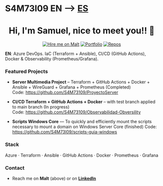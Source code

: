 # S4M73I09 EN --> [ES](README.md)

<h1 align="center">Hi, I'm Samuel, nice to meet you!! 👋</h1>

<p align="center">
  <a href="https://www.malt.es/profile/samueljesuscarcarenaz"><img alt="Hire me on Malt" src="https://img.shields.io/badge/Hire%20me%20on-Malt-red"></a>
  <a href="https://s4m73109.github.io/Azure-infra-portfolio/"><img alt="Portfolio" src="https://img.shields.io/badge/View%20Portfolio-Online-blue"></a>
  <a href="https://github.com/S4M73109?tab=repositories"><img alt="Repos" src="https://img.shields.io/badge/Repos-Explore-lightgrey"></a>
</p>



**EN**: Azure DevOps. IaC (Terraform + Ansible), CI/CD (GitHub Actions), Docker & Observability (Prometheus/Grafana).  


### Featured Projects

- **Server Multimedia Project** – Terraform + GitHub Actions + Docker + Ansible + WireGuard + Grafana + Prometheus (Completed)  
  Code: https://github.com/S4M73109/ProyectoServer  

- **CI/CD Terraform + GitHub Actions + Docker** – with test branch applied to main branch (In progress)  
  Code: https://github.com/S4M73109/Observabilidad-Obversility  

- **Scripts Windows Core** –– To quickly and efficiently mount the scripts necessary to mount a domain on Windows Server Core (finished)   Code: https://github.com/S4M73l09/scripts-guia-windows


### Stack
Azure · Terraform · Ansible · GitHub Actions · Docker · Prometheus · Grafana  


### Contact
- Reach me on **Malt** (above) or on **[LinkedIn](https://www.linkedin.com/in/samuellilobaby/)**  
